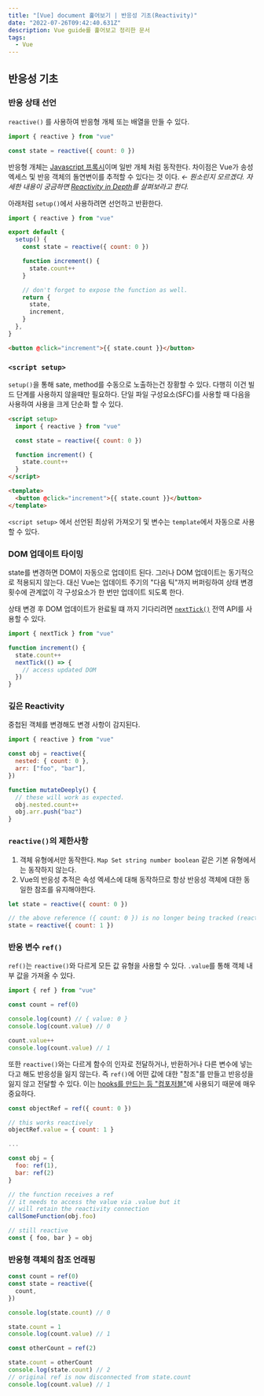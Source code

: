 ```yaml
---
title: "[Vue] document 훑어보기 | 반응성 기초(Reactivity)"
date: "2022-07-26T09:42:40.631Z"
description: Vue guide를 훑어보고 정리한 문서
tags:
  - Vue
---
```


## 반응성 기초

### 반응 상태 선언

`reactive()` 를 사용하여 반응형 개체 또는 배열을 만들 수 있다.

```js
import { reactive } from "vue"

const state = reactive({ count: 0 })
```

반응형 개체는 [Javascript 프록시](https://developer.mozilla.org/ko/docs/Web/JavaScript/Reference/Global_Objects/Proxy)이며 일반 개체 처럼 동작한다.
차이점은 Vue가 송성 엑세스 및 반응 객체의 돌연변이를 추적할 수 있다는 것 이다. _&larr; 뭔소린지 모르겠다. 자세한 내용이 궁금하면 [Reactivity in Depth](https://vuejs.org/guide/extras/reactivity-in-depth.html)를 살펴보라고 한다._

아래처럼 `setup()`에서 사용하려면 선언하고 반환한다.

```js
import { reactive } from "vue"

export default {
  setup() {
    const state = reactive({ count: 0 })

    function increment() {
      state.count++
    }

    // don't forget to expose the function as well.
    return {
      state,
      increment,
    }
  },
}
```

```html
<button @click="increment">{{ state.count }}</button>
```

### `<script setup>`

`setup()`을 통해 sate, method를 수동으로 노출하는건 장황할 수 있다. 다행히 이건 빌드 단계를 사용하지 않을때만 필요하다.
단일 파일 구성요소(SFC)를 사용할 때 다음을 사용하여 사용을 크게 단순화 할 수 있다.

```html
<script setup>
  import { reactive } from "vue"

  const state = reactive({ count: 0 })

  function increment() {
    state.count++
  }
</script>

<template>
  <button @click="increment">{{ state.count }}</button>
</template>
```

`<script setup>` 에서 선언된 최상위 가져오기 및 변수는 `template`에서 자동으로 사용할 수 있다.

### DOM 업데이트 타이밍

state를 변경하면 DOM이 자동으로 업데이트 된다. 그러나 DOM 업데이트는 동기적으로 적용되지 않는다.
대신 Vue는 업데이트 주기의 "다음 틱"까지 버퍼링하여 상태 변경 횟수에 관계없이 각 구성요소가 한 번만 업데이트 되도록 한다.

상태 변경 후 DOM 업데이트가 완료될 떄 까지 기다리려면 [`nextTick()`](https://vuejs.org/api/general.html#nexttick) 전역 API를 사용할 수 있다.

```js
import { nextTick } from "vue"

function increment() {
  state.count++
  nextTick(() => {
    // access updated DOM
  })
}
```

### 깊은 Reactivity

중첩된 객체를 변경해도 변경 사항이 감지된다.

```js
import { reactive } from "vue"

const obj = reactive({
  nested: { count: 0 },
  arr: ["foo", "bar"],
})

function mutateDeeply() {
  // these will work as expected.
  obj.nested.count++
  obj.arr.push("baz")
}
```

### `reactive()`의 제한사항

1. 객체 유형에서만 동작한다. `Map Set string number boolean` 같은 기본 유형에서는 동작하지 않는다.
2. Vue의 반응성 추적은 속성 엑세스에 대해 동작하므로 항상 반응성 객체에 대한 동일한 참조를 유지해야한다.

```js
let state = reactive({ count: 0 })

// the above reference ({ count: 0 }) is no longer being tracked (reactivity connection is lost!)
state = reactive({ count: 1 })
```

### 반응 변수 `ref()`

`ref()`는 `reactive()`와 다르게 모든 값 유형을 사용할 수 있다.
`.value`를 통해 객체 내부 값을 가져올 수 있다.

```js
import { ref } from "vue"

const count = ref(0)

console.log(count) // { value: 0 }
console.log(count.value) // 0

count.value++
console.log(count.value) // 1
```

또한 `reactive()`와는 다르게 함수의 인자로 전달하거나, 반환하거나 다른 변수에 넣는다고 해도 반응성을 잃지 않는다.
즉 `ref()`에 어떤 값에 대한 "참조"를 만들고 반응성을 잃지 않고 전달할 수 있다.
이는 [hooks를 만드는 등 "컴포저블"](https://vuejs.org/guide/reusability/composables.html)에 사용되기 때문에 매우 중요하다.

```js
const objectRef = ref({ count: 0 })

// this works reactively
objectRef.value = { count: 1 }

...

const obj = {
  foo: ref(1),
  bar: ref(2)
}

// the function receives a ref
// it needs to access the value via .value but it
// will retain the reactivity connection
callSomeFunction(obj.foo)

// still reactive
const { foo, bar } = obj
```

### 반응형 객체의 참조 언래핑

```js
const count = ref(0)
const state = reactive({
  count,
})

console.log(state.count) // 0

state.count = 1
console.log(count.value) // 1

const otherCount = ref(2)

state.count = otherCount
console.log(state.count) // 2
// original ref is now disconnected from state.count
console.log(count.value) // 1
```
